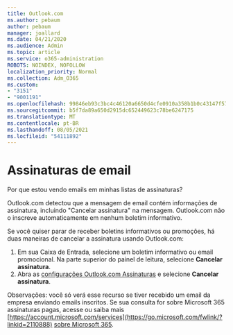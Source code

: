 ```yaml
---
title: Outlook.com
ms.author: pebaum
author: pebaum
manager: joallard
ms.date: 04/21/2020
ms.audience: Admin
ms.topic: article
ms.service: o365-administration
ROBOTS: NOINDEX, NOFOLLOW
localization_priority: Normal
ms.collection: Adm_O365
ms.custom:
- "3151"
- "9001191"
ms.openlocfilehash: 99846eb93c3bc4c46120a6650d4cfe0910a358b1b0c43147f5723d3e09b91fa4
ms.sourcegitcommit: b5f7da89a650d2915dc652449623c78be6247175
ms.translationtype: MT
ms.contentlocale: pt-BR
ms.lasthandoff: 08/05/2021
ms.locfileid: "54111892"
---
```

# <a name="email-subscriptions"></a>Assinaturas de email

Por que estou vendo emails em minhas listas de assinaturas?

Outlook.com detectou que a mensagem de email contém informações de assinatura, incluindo "Cancelar assinatura" na mensagem. Outlook.com não o inscreve automaticamente em nenhum boletim informativo.

Se você quiser parar de receber boletins informativos ou promoções, há duas maneiras de cancelar a assinatura usando Outlook.com:
1. Em sua Caixa de Entrada, selecione um boletim informativo ou email promocional. Na parte superior do painel de leitura, selecione **Cancelar assinatura**.
2. Abra as [configurações Outlook.com Assinaturas](https://go.microsoft.com/fwlink/?linkid=2110887) e selecione **Cancelar assinatura**.

Observações: você só verá esse recurso se tiver recebido um email da empresa enviando emails inscritos.
Se sua consulta for sobre Microsoft 365 assinaturas pagas, acesse ou saiba mais [https://account.microsoft.com/services](https://go.microsoft.com/fwlink/?linkid=2110888) [sobre Microsoft 365](https://products.office.com/compare-all-microsoft-office-products?tab=1&WT.mc_id=PROD_OL-Web_Support_O365NewValue_Upgrade).
  